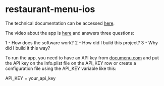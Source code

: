# restaurant-menu-ios

The technical documentation can be accessed [here](https://docs.google.com/document/d/1UZKXV9-zoByAQTksRGhK6lLc5qOhScPa-e9ujiZACeA/edit?usp=sharing).

The video about the app is [here](https://drive.google.com/file/d/1c8KX_nkeQwn909kCyDpZwiRDQUbFoc0P/view?usp=sharing) and answers three questions:

1 - How does the software work?
2 - How did I build this project?
3 - Why did I build it this way?

To run the app, you need to have an API key from [documenu.com](https://documenu.com) and put the API key on the Info.plist file on the API_KEY row or create a configuration file using the API_KEY variable like this:

API_KEY = your_api_key
